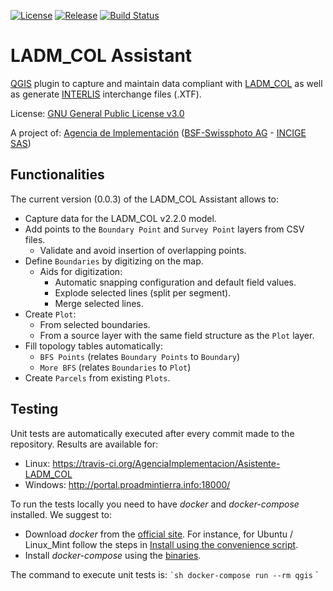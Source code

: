 [![License](https://img.shields.io/github/license/AgenciaImplementacion/Asistente-LADM_COL.svg)](https://tldrlegal.com/license/gnu-general-public-license-v3-%28gpl-3%29)
[![Release](https://img.shields.io/github/release/AgenciaImplementacion/asistente-ladm_col.svg)](https://github.com/AgenciaImplementacion/asistente-ladm_col/releases)
[![Build Status](https://travis-ci.org/AgenciaImplementacion/Asistente-LADM_COL.svg?branch=master)](https://travis-ci.org/AgenciaImplementacion/Asistente-LADM_COL)

# LADM_COL Assistant
[QGIS](http://qgis.org) plugin to capture and maintain data compliant with [LADM_COL](https://github.com/AgenciaImplementacion/LADM_COL) as well as generate [INTERLIS](http://www.interlis.ch/index_e.htm) interchange files (.XTF).

License: [GNU General Public License v3.0](https://github.com/AgenciaImplementacion/Asistente-LADM_COL/blob/master/LICENSE)


A project of: [Agencia de Implementación](https://www.proadmintierra.info/) ([BSF-Swissphoto AG](http://bsf-swissphoto.com/) - [INCIGE SAS](http://www.incige.com/))


## Functionalities

The current version (0.0.3) of the LADM_COL Assistant allows to:

 - Capture data for the LADM_COL v2.2.0 model.
 - Add points to the `Boundary Point` and `Survey Point` layers from CSV files.
   - Validate and avoid insertion of overlapping points.
 - Define `Boundaries` by digitizing on the map.
   - Aids for digitization:
     - Automatic snapping configuration and default field values.
     - Explode selected lines (split per segment).
     - Merge selected lines.
 - Create `Plot`:
   - From selected boundaries.
   - From a source layer with the same field structure as the `Plot` layer.
 - Fill topology tables automatically:
   - `BFS Points` (relates `Boundary Points` to `Boundary`)
   - `More BFS` (relates `Boundaries` to `Plot`)
 - Create `Parcels` from existing `Plots`.

## Testing

Unit tests are automatically executed after every commit made to the repository. Results are available for:

- Linux: https://travis-ci.org/AgenciaImplementacion/Asistente-LADM_COL
- Windows: http://portal.proadmintierra.info:18000/

To run the tests locally you need to have *docker* and *docker-compose* installed. We suggest to:
- Download *docker* from the [official site](https://www.docker.com/community-edition#/download). For instance, for Ubuntu / Linux_Mint follow the steps in [Install using the convenience script](https://docs.docker.com/engine/installation/linux/docker-ce/ubuntu/#install-using-the-convenience-script).
- Install *docker-compose* using the [binaries](https://github.com/docker/compose/releases/tag/1.18.0).

The command to execute unit tests is:
`` `sh
docker-compose run --rm qgis
`` `
